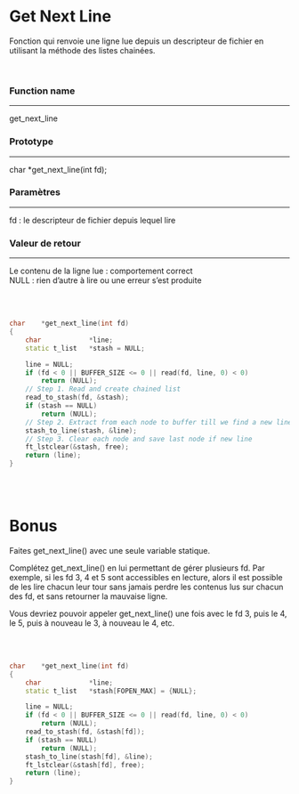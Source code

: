 Get Next Line
===
<p>Fonction qui renvoie une ligne
lue depuis un descripteur de fichier en utilisant la méthode des listes chainées.</p>
<br>

### **Function name**
---
get_next_line

### **Prototype**
---
char *get_next_line(int fd);

### **Paramètres**
---
fd : le descripteur de fichier depuis lequel lire

### **Valeur de retour**
---
<p>Le contenu de la ligne lue : comportement correct <br>
NULL : rien d’autre à lire ou une erreur s’est produite</p>


<br>
<br>

```cpp
char	*get_next_line(int fd)
{
	char			*line;
	static t_list	*stash = NULL;

	line = NULL;
	if (fd < 0 || BUFFER_SIZE <= 0 || read(fd, line, 0) < 0)
		return (NULL);
    // Step 1. Read and create chained list
	read_to_stash(fd, &stash);
	if (stash == NULL)
		return (NULL);
    // Step 2. Extract from each node to buffer till we find a new line
	stash_to_line(stash, &line);
    // Step 3. Clear each node and save last node if new line
	ft_lstclear(&stash, free);
	return (line);
}
```
<br>
<br>

Bonus
===

<p>Faites get_next_line() avec une seule variable statique.</p>

<p>Complétez get_next_line() en lui permettant de gérer plusieurs fd.
Par exemple, si les fd 3, 4 et 5 sont accessibles en lecture, alors il est possible de
les lire chacun leur tour sans jamais perdre les contenus lus sur chacun des fd, et
sans retourner la mauvaise ligne.
<br>

Vous devriez pouvoir appeler get_next_line() une fois avec le fd 3, puis le 4, le
5, puis à nouveau le 3, à nouveau le 4, etc.</p>

<br>
<br>

```cpp
char	*get_next_line(int fd)
{
	char			*line;
	static t_list	*stash[FOPEN_MAX] = {NULL};

	line = NULL;
	if (fd < 0 || BUFFER_SIZE <= 0 || read(fd, line, 0) < 0)
		return (NULL);
	read_to_stash(fd, &stash[fd]);
	if (stash == NULL)
		return (NULL);
	stash_to_line(stash[fd], &line);
	ft_lstclear(&stash[fd], free);
	return (line);
}
```